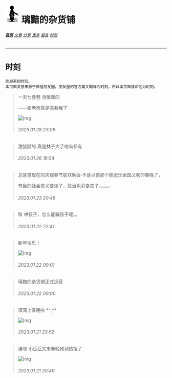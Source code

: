 # [<img src="图标.png" alt="Logo" style="zoom:7%;" />](index.html) 璃黯的杂货铺

###### **[`首页`](index.html)**		[`文章`](文章.html)		[`分享`](分享.html)		[`更多`](更多.html)		[`留言`](留言.html)		[`时刻`](时刻.html)

---

# `时刻`

```
欢迎来到时刻。
本页面灵感来源于微信朋友圈。朋友圈的官方英文翻译为时刻，所以本页面被命名为时刻。
```
> 一天七套卷 汤暖暖的
>
> ——张老师真是高看我了
>
> ![img](https://dl4.weshineapp.com/gif/20220218/e5e406ef3c1837a0a04f8e7b59bc335d.gif?f=micro_)
>
> ###### 2023.01.28 23:09

> 甜腻腻的 真是林子大了啥鸟都有
>
> ###### 2023.01.26 16:54

> 总感觉现在的央视春节联欢晚会 不是以前那个能逗乐全国父老的春晚了，
>
> 节目的社会意义变淡了，政治色彩变浓了。。。。。
>
> ###### 2023.01.23 20:46

> 唉  哄孩子，怎么能骗孩子呢。。
>
> ###### 2023.01.22 22:41

>新年快乐！
>
>![img](https://dl4.weshineapp.com/gif/20230114/a189422303c21114232b0e919063e0b0.gif?f=micro_6L+H5bm05aW9)
>
>###### 2023.01.22 00:01

> 璃黯的杂货铺正式运营
> 
> ###### 2023.01.22 00:00

> 深深上春晚啦 \*\^_\^\*
>
> ![img](https://dl4.weshineapp.com/gif/20171120/365f66cb0a534994864ba754e734448f.gif?f=micro_5ZGo5rex)
>
> ###### 2023.01.21 23:52

> 诶嘿 小岳岳又来春晚预测热搜了
>
> ![img](https://dl4.weshineapp.com/gif/20160613/831d789380512a8c36015eabe7575133.gif?f=micro_5rKZ6ZuV6KGo5oOF)
>
> ###### 2023.01.21 20:49